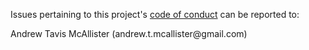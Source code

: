 Issues pertaining to this project's [code of conduct](https://github.com/activist-org/activist-Android/blob/main/.github/CODE_OF_CONDUCT.md) can be reported to:

Andrew Tavis McAllister (andrew.t.mcallister@gmail<nolink>.com)
